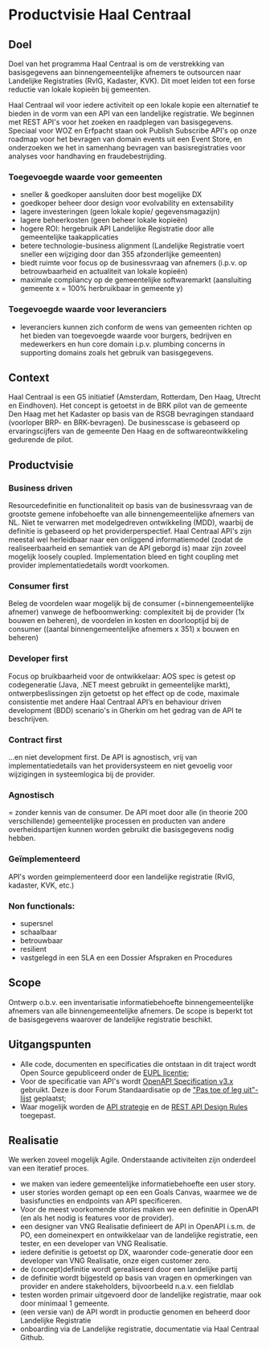 # Productvisie Haal Centraal 

## Doel
Doel van het programma Haal Centraal is om de verstrekking van basisgegevens aan binnengemeentelijke afnemers te outsourcen naar Landelijke Registraties (RvIG, Kadaster, KVK). Dit moet leiden tot een forse reductie van lokale kopieën bij gemeenten. 

Haal Centraal wil voor iedere activiteit op een lokale kopie een alternatief te bieden in de vorm van een API van een landelijke registratie. We beginnen met REST API's voor het zoeken en raadplegen van basisgegevens. Speciaal voor WOZ en Erfpacht staan ook Publish Subscribe API's op onze roadmap voor het bevragen van domain events uit een Event Store, en onderzoeken we het in samenhang bevragen van basisregistraties voor analyses voor handhaving en fraudebestrijding.     


### Toegevoegde waarde voor gemeenten
- sneller & goedkoper aansluiten door best mogelijke DX
- goedkoper beheer door design voor evolvability en extensability
- lagere investeringen (geen lokale kopie/ gegevensmagazijn)
- lagere beheerkosten (geen beheer lokale kopieën)
- hogere ROI: hergebruik API Landelijke Registratie door alle gemeentelijke taakapplicaties
- betere technologie-business alignment (Landelijke Registratie voert sneller een wijziging door dan 355 afzonderlijke gemeenten)
- biedt ruimte voor focus op de businessvraag van afnemers (i.p.v. op betrouwbaarheid en actualiteit van lokale kopieën)
- maximale compliancy op de gemeentelijke softwaremarkt (aansluiting gemeente x = 100% herbruikbaar in gemeente y)

### Toegevoegde waarde voor leveranciers
- leveranciers kunnen zich conform de wens van gemeenten richten op het bieden van toegevoegde waarde voor burgers, bedrijven en medewerkers en hun core domain i.p.v. plumbing concerns in supporting domains zoals het gebruik van basisgegevens. 

## Context
Haal Centraal is een G5 initiatief (Amsterdam, Rotterdam, Den Haag, Utrecht en Eindhoven). Het concept is getoetst in de BRK pilot van de gemeente Den Haag met het Kadaster op basis van de RSGB bevragingen standaard (voorloper BRP- en BRK-bevragen). De businesscase is gebaseerd op ervaringscijfers van de gemeente Den Haag en de softwareontwikkeling gedurende de pilot. 

## Productvisie

### Business driven 
Resourcedefinitie en functionaliteit op basis van de businessvraag van de grootste gemene infobehoefte van alle binnengemeentelijke afnemers van NL. 
Niet te verwarren met modelgedreven ontwikkeling (MDD), waarbij de definitie is gebaseerd op het providerperspectief. Haal Centraal API's zijn meestal wel herleidbaar naar een onliggend informatiemodel (zodat de realiseerbaarheid en semantiek van de API geborgd is) maar zijn zoveel mogelijk loosely coupled. Implementation bleed en tight coupling met provider implementatiedetails wordt voorkomen.

### Consumer first
Beleg de voordelen waar mogelijk bij de consumer (=binnengemeentelijke afnemer) vanwege de hefboomwerking: complexiteit bij de provider (1x bouwen en beheren), de voordelen in kosten en doorlooptijd bij de consumer ((aantal binnengemeentelijke afnemers x 351) x bouwen en beheren)

### Developer first
Focus op bruikbaarheid voor de ontwikkelaar: AOS spec is getest op codegeneratie (Java, .NET meest gebruikt in gemeentelijke markt), ontwerpbeslissingen zijn getoetst op het effect op de code, maximale consistentie met andere Haal Centraal API’s en behaviour driven development (BDD) scenario's in Gherkin om het gedrag van de API te beschrijven.

### Contract first
…en niet development first. De API is agnostisch, vrij van implementatiedetails van het providersysteem en niet gevoelig voor wijzigingen in systeemlogica bij de provider.

### Agnostisch
= zonder kennis van de consumer. De API moet door alle (in theorie 200 verschillende) gemeentelijke processen en producten van andere overheidspartijen kunnen worden gebruikt die basisgegevens nodig hebben.

### Geïmplementeerd 
API's worden geimplementeerd door een landelijke registratie (RvIG, kadaster, KVK, etc.)

### Non functionals:
- supersnel
- schaalbaar
- betrouwbaar
- resilient
- vastgelegd in een SLA en een Dossier Afspraken en Procedures

## Scope
Ontwerp o.b.v. een inventarisatie informatiebehoefte binnengemeentelijke afnemers van alle binnengemeentelijke afnemers. De scope is beperkt tot de basisgegevens waarover de landelijke registratie beschikt. 

## Uitgangspunten
- Alle code, documenten en specificaties die ontstaan in dit traject wordt Open Source gepubliceerd onder de
[EUPL licentie](https://joinup.ec.europa.eu/collection/eupl/eupl-text-11-12);
- Voor de specificatie van API's wordt [OpenAPI Specification v3.x](https://www.forumstandaardisatie.nl/standaard/openapi-specification) 
gebruikt. Deze is door Forum Standaardisatie op de
["Pas toe of leg uit"-lijst](https://www.forumstandaardisatie.nl/lijst-open-standaarden/in_lijst/verplicht-pas-toe-leg-uit)
geplaatst;
- Waar mogelijk worden de
[API strategie](https://docs.geostandaarden.nl/api/API-Strategie/) en de [REST API Design Rules](https://docs.geostandaarden.nl/api/API-Designrules/) 
toegepast.

## Realisatie
We werken zoveel mogelijk Agile. Onderstaande activiteiten zijn onderdeel van een iteratief proces.
- we maken van iedere gemeentelijke informatiebehoefte een user story. 
- user stories worden gemapt op een een Goals Canvas, waarmee we de basisfuncties en endpoints van API specificeren. 
- Voor de meest voorkomende stories maken we een definitie in OpenAPI (en als het nodig is features voor de provider). 
- een designer van VNG Realisatie definieert de API in OpenAPI i.s.m. de PO, een domeinexpert en ontwikkelaar van de landelijke registratie, een tester, en een developer van VNG Realisatie. 
- iedere definitie is getoetst op DX, waaronder code-generatie door een developer van VNG Realisatie, onze eigen customer zero. 
- de (concept)definitie wordt gerealiseerd door een landelijke partij
- de definitie wordt bijgesteld op basis van vragen en opmerkingen van provider en andere stakeholders, bijvoorbeeld n.a.v. een fieldlab
- testen worden primair uitgevoerd door de landelijke registratie, maar ook door minimaal 1 gemeente. 
- (een versie van) de API wordt in productie genomen en beheerd door Landelijke Registratie
- onboarding via de Landelijke registratie, documentatie via Haal Centraal Github.

